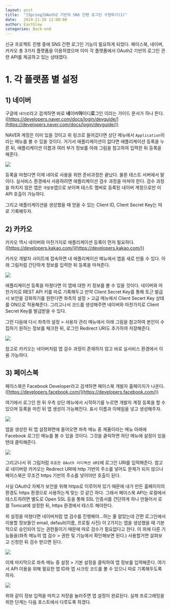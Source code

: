 ```yaml
---
layout: post
title:  "[Spring]OAuth2 기반의 SNS 간편 로그인 구현하기(1)"
date:   2019-11-26 12:00:00
author: EastGlow
categories: Back-end
---
```


신규 프로젝트 진행 중에 SNS 간편 로그인 기능이 필요하게 되었다. 페이스북, 네이버, 카카오 총 3가지 플랫폼을 이용하였으며 이미 각 플랫폼에서 OAuth2 기반의 로그인 관련 API를 제공하고 있는 상태였다.

# 1. 각 플랫폼 별 설정

## 1) 네이버

구글에 `네아로`라고 검색하면 바로 **네**이버**아**이디**로**그인 이라는 가이드 문서가 하나 뜬다. ([https://developers.naver.com/docs/login/devguide/](https://developers.naver.com/docs/login/devguide/))

NAVER 계정은 이미 있을 것이고 위 링크로 들어갔다면 상단 메뉴에서 `Application`이라는 메뉴를 볼 수 있을 것이다. 거기서 애플리케이션이 없다면 애플리케이션 등록을 누른 뒤, 애플리케이션 이름과 여러 부가 정보를 아래 그림을 참고하여 입력한 뒤 등록을 해준다.

![](/assets/post/20191126_1.png)

등록을 마쳤다면 이제 네아로 사용을 위한 준비과정은 끝났다. 물론 테스트 서버에서 말이다. 실서비스 환경에서 사용하려면 애플리케이션 검수 과정을 마쳐야 한다.  검수 과정을 마치지 않은 앱은 `개발중`앱으로 보이며 테스트 멤버로 등록된 네이버 계정으로만 이 API 호출이 가능하다.

그리고 애플리케이션을 생성했을 때 얻을 수 있는 Client ID, Client Secret Key는 따로 기록해두자.


## 2) 카카오

카카오 역시 네이버와 마찬가지로 애플리케이션 등록이 먼저 필요하다. ([https://developers.kakao.com/](https://developers.kakao.com/))

카카오 개발자 사이트에 접속하면 내 애플리케이션 메뉴에서 앱을 새로 만들 수 있다. 아래 그림처럼 간단하게 정보를 입력한 뒤 등록을 마쳐준다.

![](/assets/post/20191126_2.png)

애플리케이션 등록을 마쳤다면 이 앱에 대한 키 정보를 볼 수 있을 것이다. 네이버와 마찬가지로 REST API 키를 따로 기록해두고 만약 Client Secret Key를 통해 토근 발급 시 보안을 강화하기를 원한다면 좌측의 설정 > 고급 메뉴에서 Client Secert Key 상태를 ON으로 적용해준다. 그리고나서 코드를 생성해주면 네이버와 마찬가지로 Client Secret Key를 발급받을 수 있다.

그런 다음에 다시 좌측의 설정 > 사용자 관리 메뉴에서 아래 그림을 참고하여 본인이 수집하기 원하는 정보를 체크한 뒤, 로그인 Redirect URI도 추가하여 저장해준다.

![](/assets/post/20191126_3.png)

참고로 카카오는 네이버처럼 앱 검수 과정이 존재하지 않고 바로 실서비스 환경에서 이용 가능하다.


## 3) 페이스북

페이스북은 Facebook Developer라고 검색하면 페이스북 개발자 홈페이지가 나온다. ([https://developers.facebook.com/](https://developers.facebook.com/))

여기에서 로그인 한 뒤 우측 상단 메뉴에서 시작하기를 누르면 개발자 계정 등록을 할 수 있으며 등록을 마친 뒤 앱 생성이 가능해진다. 표시 이름과 이메일을 넣고 생성해주자.

![](/assets/post/20191126_4.png)

앱을 생성한 뒤 앱 설정화면에 들어오면 좌측 메뉴 중 제품이라는 메뉴 아래에 Facebook 로그인 메뉴를 볼 수 있을 것이다. 그것을 클릭하면 하단 메뉴에 설정이 있을텐데 클릭해준다.

![](/assets/post/20191126_5.png)

그리고나서 위 그림처럼 `유효한 OAuth 리디렉션 URI`에 로그인 URI를 입력해준다. 참고로 네이버랑 카카오는 Redirect URI에 http 기반의 주소를 넣어도 문제가 되지 않으나 페이스북은 무조건 https 기반의 주소를 넣어야만 호출이 된다.

사실 OAuth2 자체가 보안을 위해 https로 이루어져 있기 때문에 내가 만든 홈페이지의 환경도 https 환경으로 사용하는게 맞는 것 같긴 하다. 그래서 페이스북 API는 로컬에서 테스트하려면 별도로 Open SSL 등을 통해 SSL 인증서를 간단하게 하나 만들어서 로컬 Tomcat에 설정한 뒤, https 환경에서 테스트 해야한다.

위 설정을 마쳤다면 네이버처럼 앱 검수를 진행해야...하는 줄 알았는데 간편 로그인에서 이용할 정보들인 email, default(이름, 프로필 사진) 이 2가지는 앱을 생성했을 때 기본적으로 승인되어 있는 권한들이기 때문에 따로 검수가 필요없다고 한다. 이 외에 다른 기능들을(좌측 메뉴의 앱 검수 > 권한 및 기능에서 확인해보면 된다.) 사용할거면 살펴보고 신청한 뒤 검수 받으면 된다.

![](/assets/post/20191126_6.png)

이제 마지막으로 좌측 메뉴 중 설정 > 기본 설정을 클릭하여 앱 정보를 입력해준다. 여기서 API 이용을 위해 필요한 앱 ID와 앱 시크릿 코드를 볼 수 있으니 따로 기록해두도록 하자.

![](/assets/post/20191126_7.png)

위와 같이 정보 입력을 마치고 저장을 눌러주면 앱 설정이 완료된다. 실제 프로그래밍을 위한 단계는 다음 포스트에서 다루도록 하겠다.



